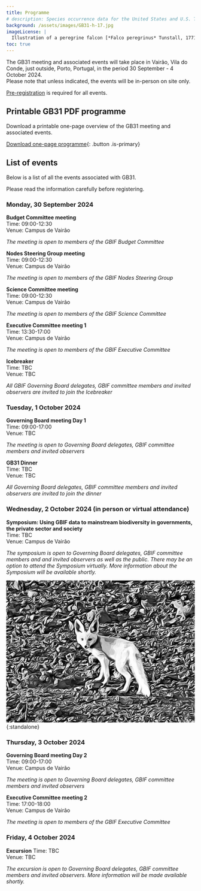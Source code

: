 ```yaml
---
title: Programme
# description: Species occurrence data for the United States and U.S. Territories.
background: /assets/images/GB31-h-17.jpg
imageLicense: |
  Illustration of a peregrine falcon [*Falco peregrinus* Tunstall, 1771](https://www.gbif.org/species/2481047) from The birds of Shakespeare. Glasgow: James Maclehose and sons, 1916. Via [flickr](https://flic.kr/p/2m6MZjC)
toc: true
---
```


The GB31 meeting and associated events will take place in Vairão, Vila do Conde, just outside, Porto, Portugal, in the period 30 September - 4 October 2024.   
Please note that unless indicated, the events will be in-person on site only. 

[Pre-registration](/registration) is required for all events. 


## Printable GB31 PDF programme

Download a printable one-page overview of the GB31 meeting and associated events.

[Download one-page programme](/assets/documents/programme.pdf){: .button .is-primary}

## List of events
Below is a list of all the events associated with GB31. 

Please read the information carefully before registering.

### Monday, 30 September 2024

**Budget Committee meeting**  
Time: 09:00-12:30   
Venue: Campus de Vairão   

*The meeting is open to members of the GBIF Budget Committee*

**Nodes Steering Group meeting**  
Time: 09:00-12:30   
Venue: Campus de Vairão 

*The meeting is open to members of the GBIF Nodes Steering Group*

**Science Committee meeting**  
Time: 09:00-12:30   
Venue: Campus de Vairão   

*The meeting is open to members of the GBIF Science Committee*

**Executive Committee meeting 1**  
Time: 13:30-17:00  
Venue: Campus de Vairão    

*The meeting is open to members of the GBIF Executive Committee*

**Icebreaker**   
Time: TBC   
Venue: TBC  

*All GBIF Governing Board delegates, GBIF committee members and invited observers are invited to join the Icebreaker*

### Tuesday, 1 October 2024
**Governing Board meeting Day 1**  
Time: 09:00-17:00   
Venue: TBC  

*The meeting is open to Governing Board delegates, GBIF committee members and invited observers*

**GB31 Dinner**      
Time: TBC   
Venue: TBC  

*All Governing Board delegates, GBIF committee members and invited observers are invited to join the dinner*

### Wednesday, 2 October 2024 (in person or virtual attendance)
**Symposium: Using GBIF data to mainstream biodiversity in governments, the private sector and society**    
Time: TBC   
Venue: Campus de Vairão  

*The symposium is open to Governing Board delegates, GBIF committee members and and invited observers as well as the public. There may be an option to attend the Symposium virtually. More information about the Symposium will be available shortly.*  

![Abstract drawing Vulpes by <a href="mailto:andre.vicente.liz@cibio.up.pt">Andre Vicente Liz</a>](/assets/images/vulpes.png){:standalone}

### Thursday, 3 October 2024
**Governing Board meeting Day 2**  
Time: 09:00-17:00   
Venue: Campus de Vairão  

*The meeting is open to Governing Board delegates, GBIF committee members and invited observers* 

**Executive Committee meeting 2**  
Time: 17:00-18:00   
Venue: Campus de Vairão  

*The meeting is open to members of the GBIF Executive Committee* 

### Friday, 4 October 2024
**Excursion** 
Time: TBC   
Venue: TBC  

*The excursion is open to Governing Board delegates, GBIF committee members and invited observers. More information will be made available shortly.*  



